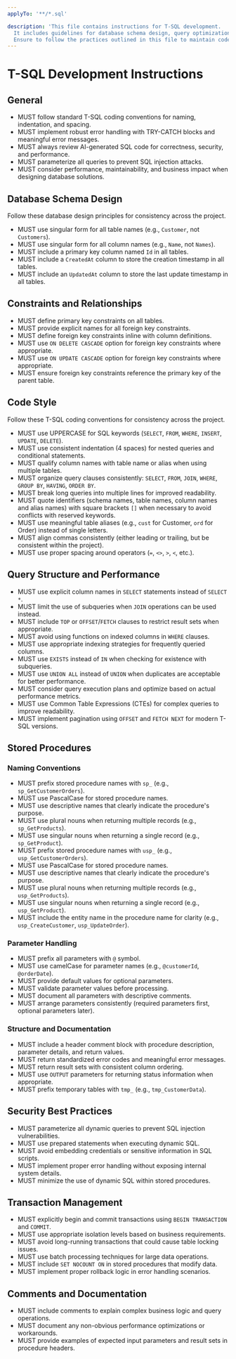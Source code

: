 ```yaml
---
applyTo: '**/*.sql'

description: 'This file contains instructions for T-SQL development.
  It includes guidelines for database schema design, query optimization, and following SQL coding standards.
  Ensure to follow the practices outlined in this file to maintain code quality and consistency.'
---
```


# T-SQL Development Instructions

## General

* MUST follow standard T-SQL coding conventions for naming, indentation, and spacing.
* MUST implement robust error handling with TRY-CATCH blocks and meaningful error messages.
* MUST always review AI-generated SQL code for correctness, security, and performance.
* MUST parameterize all queries to prevent SQL injection attacks.
* MUST consider performance, maintainability, and business impact when designing database solutions.

## Database Schema Design

Follow these database design principles for consistency across the project.

* MUST use singular form for all table names (e.g., `Customer`, not `Customers`).
* MUST use singular form for all column names (e.g., `Name`, not `Names`).
* MUST include a primary key column named `Id` in all tables.
* MUST include a `CreatedAt` column to store the creation timestamp in all tables.
* MUST include an `UpdatedAt` column to store the last update timestamp in all tables.

## Constraints and Relationships

* MUST define primary key constraints on all tables.
* MUST provide explicit names for all foreign key constraints.
* MUST define foreign key constraints inline with column definitions.
* MUST use `ON DELETE CASCADE` option for foreign key constraints where appropriate.
* MUST use `ON UPDATE CASCADE` option for foreign key constraints where appropriate.
* MUST ensure foreign key constraints reference the primary key of the parent table.

## Code Style

Follow these T-SQL coding conventions for consistency across the project.

* MUST use UPPERCASE for SQL keywords (`SELECT`, `FROM`, `WHERE`, `INSERT`, `UPDATE`, `DELETE`).
* MUST use consistent indentation (4 spaces) for nested queries and conditional statements.
* MUST qualify column names with table name or alias when using multiple tables.
* MUST organize query clauses consistently: `SELECT`, `FROM`, `JOIN`, `WHERE`, `GROUP BY`, `HAVING`, `ORDER BY`.
* MUST break long queries into multiple lines for improved readability.
* MUST quote identifiers (schema names, table names, column names and alias names) with square brackets `[]` when necessary to avoid conflicts with reserved keywords.
* MUST use meaningful table aliases (e.g., `cust` for Customer, `ord` for Order) instead of single letters.
* MUST align commas consistently (either leading or trailing, but be consistent within the project).
* MUST use proper spacing around operators (`=`, `<>`, `>`, `<`, etc.).

## Query Structure and Performance

* MUST use explicit column names in `SELECT` statements instead of `SELECT *`.
* MUST limit the use of subqueries when `JOIN` operations can be used instead.
* MUST include `TOP` or `OFFSET`/`FETCH` clauses to restrict result sets when appropriate.
* MUST avoid using functions on indexed columns in `WHERE` clauses.
* MUST use appropriate indexing strategies for frequently queried columns.
* MUST use `EXISTS` instead of `IN` when checking for existence with subqueries.
* MUST use `UNION ALL` instead of `UNION` when duplicates are acceptable for better performance.
* MUST consider query execution plans and optimize based on actual performance metrics.
* MUST use Common Table Expressions (CTEs) for complex queries to improve readability.
* MUST implement pagination using `OFFSET` and `FETCH NEXT` for modern T-SQL versions.

## Stored Procedures

### Naming Conventions

* MUST prefix stored procedure names with `sp_` (e.g., `sp_GetCustomerOrders`).
* MUST use PascalCase for stored procedure names.
* MUST use descriptive names that clearly indicate the procedure's purpose.
* MUST use plural nouns when returning multiple records (e.g., `sp_GetProducts`).
* MUST use singular nouns when returning a single record (e.g., `sp_GetProduct`).
* MUST prefix stored procedure names with `usp_` (e.g., `usp_GetCustomerOrders`).
* MUST use PascalCase for stored procedure names.
* MUST use descriptive names that clearly indicate the procedure's purpose.
* MUST use plural nouns when returning multiple records (e.g., `usp_GetProducts`).
* MUST use singular nouns when returning a single record (e.g., `usp_GetProduct`).
* MUST include the entity name in the procedure name for clarity (e.g., `usp_CreateCustomer`, `usp_UpdateOrder`).

### Parameter Handling

* MUST prefix all parameters with `@` symbol.
* MUST use camelCase for parameter names (e.g., `@customerId`, `@orderDate`).
* MUST provide default values for optional parameters.
* MUST validate parameter values before processing.
* MUST document all parameters with descriptive comments.
* MUST arrange parameters consistently (required parameters first, optional parameters later).

### Structure and Documentation

* MUST include a header comment block with procedure description, parameter details, and return values.
* MUST return standardized error codes and meaningful error messages.
* MUST return result sets with consistent column ordering.
* MUST use `OUTPUT` parameters for returning status information when appropriate.
* MUST prefix temporary tables with `tmp_` (e.g., `tmp_CustomerData`).

## Security Best Practices

* MUST parameterize all dynamic queries to prevent SQL injection vulnerabilities.
* MUST use prepared statements when executing dynamic SQL.
* MUST avoid embedding credentials or sensitive information in SQL scripts.
* MUST implement proper error handling without exposing internal system details.
* MUST minimize the use of dynamic SQL within stored procedures.

## Transaction Management

* MUST explicitly begin and commit transactions using `BEGIN TRANSACTION` and `COMMIT`.
* MUST use appropriate isolation levels based on business requirements.
* MUST avoid long-running transactions that could cause table locking issues.
* MUST use batch processing techniques for large data operations.
* MUST include `SET NOCOUNT ON` in stored procedures that modify data.
* MUST implement proper rollback logic in error handling scenarios.

## Comments and Documentation

* MUST include comments to explain complex business logic and query operations.
* MUST document any non-obvious performance optimizations or workarounds.
* MUST provide examples of expected input parameters and result sets in procedure headers.